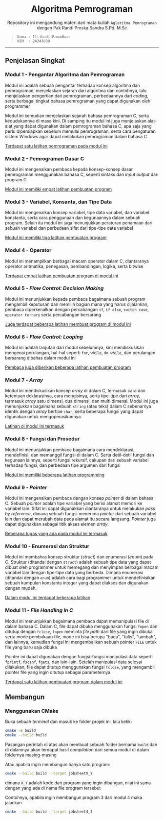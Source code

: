 <div align='center'>

   # Algoritma Pemrograman

   Repository ini mengandung materi dari mata kuliah `Agloritma Pemrograman`
   dengan Pak Randi Proska Sandra S.Pd, M.Sc

</div>

> ```
> Nama : Ittihadi Ramadhan
> NIM  : 24343038
> ```

---

## Penjelasan Singkat

### Modul 1 - Pengantar Algoritma dan Pemrograman

Modul ini adalah sebuah pengantar terhadap konsep algoritma dan pemrograman,
menjelaskan sejarah dari algoritma dan contohnya, lalu menjelaskan pengertian
dari pemrograman, perbedaannya dari _coding_, serta berbagai tingkat bahasa
pemrograman yang dapat digunakan oleh programmer

Modul ini kemudian menjelaskan sejarah bahasa pemrograman C, serta kedudukannya
di masa kini. Di samping itu modul ini juga menjelaskan alat-alat yang dapat
digunakan dalam pemrograman bahasa C, apa saja yang perlu dipersiapkan sebelum
memulai pemrograman, serta cara pengaturan sistem Windows agar dapat melakukan
pemrograman dalam bahasa C

[Terdapat satu latihan pemrograman pada modul
ini](Modul%201%20Pengantar%20Algoritma%20dan%20Pemrograman/README.md)

### Modul 2 - Pemrograman Dasar C

Modul ini mengenalkan pembaca kepada konsep-konsep dasar pemrograman
menggunakan bahasa C, seperti sintaks dan _input output_ dari program C

[Modul ini memiliki empat latihan pembuatan
program](Modul%202%20Pemrograman%20Dasar%20C/README.md)

### Modul 3 - Variabel, Konsanta, dan Tipe Data

Modul ini mengenalkan konsep variabel, tipe data variabel, dan variabel
konstanta, serta cara penggunaan dan kegunaannya dalam sebuah program. Selain
itu modul ini juga menunjukkan peraturan penamaan dari sebuah variabel dan
perbedaan sifat dari tipe-tipe data variabel

[Modul ini memiliki tiga latihan pembuatan program](Modul%203%20Variabel%20Konstanta%20dan%20Tipe%20Data/README.md)

### Modul 4 - Operator

Modul ini menampilkan berbagai macam operator dalam C, diantaranya operator aritmatika, penegasan, pembandingan, logika, serta bitwise

[Terdapat empat latihan pembuatan program di modul ini](Modul%204%20Operator/README.md)

### Modul 5 - _Flow Control: Decision Making_

Modul ini menunjukkan kepada pembaca bagaimana sebuah program mengambil
keputusan dan memilih bagian mana yang harus dijalankan, pembaca diperkenalkan
dengan percabangan `if`, `if else`, `switch case`, `operator ternary` serta
percabangan bersarang

[Juga terdapat beberapa latihan membuat program di modul ini](Modul%205%20Flow%20Control%20Decision%20Making/README.md)

### Modul 6 - _Flow Control: Looping_

Modul ini adalah lanjutan dari modul sebelumnya, kini mendiskusikan mengenai
perulangan, hal-hal seperti `for`, `while`, `do while`, dan perulangan
bersarang dibahas dalam modul ini

[Pembaca juga diberikan beberapa latihan pembuatan program](Modul%206%20Flow%20Control%20Looping/README.md)

### Modul 7 - _Array_

Modul ini mendiskusikan konsep _array_ di dalam C, termasuk cara dan ketentuan
deklarasinya, cara mengisinya, serta tipe-tipe dari _array_, termasuk _array_
satu dimensi, dua dimensi, dan multi dimensi. Modul ini juga menunjukkan
bagaimana sebuah `string` (atau teks) dalam C sebenarnya identik dengan _array_
bertipe `char`, serta beberapa fungsi yang dapat digunakan untuk
mengoperasikannya

[Latihan di modul ini termasuk](Modul%207%20Array/README.md)

### Modul 8 - Fungsi dan Prosedur

Modul ini menunjukkan pembaca bagaimana cara mendeklarasi, mendefinisi, dan
memanggil fungsi di dalam C. Serta detil-detil fungsi dan kegunaan lainnya,
seperti fungsi rekursif, cakupan dari sebuah variabel terhadap fungsi, dan
perbedaan tipe argumen dari fungsi

[Modul ini memiliki beberapa latihan
programming](Modul%208%20Fungsi%20dan%20Prosedur/README.md)

### Modul 9 - _Pointer_

Modul ini mengenalkan pembaca dengan konsep _pointer_ di dalam bahasa C. Sebuah
_pointer_ adalah tipe variabel yang berisi alamat memori ke variabel lain.
Sifat ini dapat digunakkan diantaranya untuk melakukan _pass by reference_,
dimana sebuah fungsi menerima _pointer_ dari sebuah variabel lain dan dapat
merubah data pada alamat itu secara langsung. _Pointer_ juga dapat digunakkan
sebagai titik akses elemen _array_.

[Beberapa tugas yang ada pada modul ini termasuk](Modul%209%20Pointer/README.md)

### Modul 10 - Enumerasi dan Struktur

Modul ini membahas konsep struktur (_struct_) dan enumerasi (_enum_) pada C.
Struktur (ditandai dengan `struct`) adalah sebuah tipe data yang dapat dibuat
oleh programmer untuk memegang dan menyimpan berbagai macam variabel lain
dengan tipe-tipe data yang berbeda. Dimana enumerasi (ditandai dengan `enum`)
adalah cara bagi programmer untuk mendefinisikan sebuah kumpulan konstanta
integer yang dapat diakses dan digunakan dengan mudah.

[Dalam modul ini terdapat beberapa
latihan](Modul%2010%20Enumerasi%20dan%20Struktur/README.md)

### Modul 11 - _File Handling in C_

Modul ini menunjukkan bagaimana pembaca dapat memanipulasi file di dalam bahasa
C. Dalam C, file dapat dibuka menggunakan fungsi `fopen` dan ditutup dengan
`fclose`, `fopen` meminta _file path_ dari file yang ingin dibuka serta mode
pembukaan file, mode ini bisa berupa "baca", "tulis", "tambah", dan lainnya,
kemudian fungsi ini mengembalikan sebuah pointer `FILE` untuk file yang baru
saja dibuka

Pointer ini dapat digunakan dengan fungsi-fungsi manipulasi data seperti
`fprintf`, `fscanf`, `fgets`, dan lain-lain. Setelah manipulasi data selesai
dilakukan, file dapat ditutup menggunakan fungsi `fclose`, yang mengambil
pointer file yang ingin ditutup sebagai parameternya

[Terdapat satu latihan pembuatan program dalam modul ini](Modul%2011%20File%20Handling%20in%20C/README.md)

## Membangun

### Menggunakan CMake

Buka sebuah _terminal_ dan masuk ke folder projek ini, lalu ketik:

```sh
cmake -B build
cmake --build build
```

Pasangan perintah di atas akan membuat sebuah folder bernama `build` dan di
dalamnya akan terdapat hasil _compilation_ dari semua modul di dalam foldernya
masing-masing

Atau apabila ingin membangun hanya satu program:

```sh
cmake --build build --target jobsheetX_Y
```

dimana `X_Y` adalah kode dari program yang ingin dibangun, nilai ini sama
dengan yang ada di nama file program tersebut

Contohnya, apabila ingin membangun program 3 dari modul 4 maka jalankan

```sh
cmake --build build --target jobsheet4_3
```
